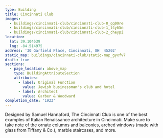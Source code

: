 ```yaml
---
type: Building
title: Cincinnati Club
images:
  - buildings/cincinnati-club/cincinnati-club-0_qq00re
  - buildings/cincinnati-club/cincinnati-club-1_l4y65n
  - buildings/cincinnati-club/cincinnati-club-2_cheypi
location:
  lat: 39.104539
  lng: -84.514975
address: '30 Garfield Place, Cincinnati, OH  45202'
static_map: buildings/cincinnati-club/static-map_gyxfv7
draft: true
sections:
  - page_location: above_map
    type: BuildingAttributeSection
    attributes:
      - label: Original Function
        value: Jewish businessman's club and hotel
      - label: Architect
        value: Garber & Woodward
completion_date: '1923'
---
```

Designed by Samuel Hannaford, The Cincinnati Club is one of the best examples of Italian Renaissance architecture in Cincinnati. Make sure to take note of the ornate columns and balconies, arched windows (made with glass from Tiffany & Co.), marble staircases, and more.
